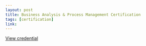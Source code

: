 ```yaml
---
layout: post
title: Business Analysis & Process Management Certification
tags: [certification]
link:
---
```


<a href="/Business Analysis and Process management certification.pdf" target="_blank">View credential</a>